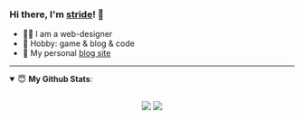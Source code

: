 ### Hi there, I'm [stride](https://blog.stride.fun)! 👋

- 👨‍💻 I am a web-designer
- 🏓 Hobby: game & blog & code
- 👋 My personal [blog site](https://blog.stride.fun)

---

<details open>
 <summary> 😇 <b>My Github Stats</b>: </summary>
<br>
<p align = "center">
  <img src = "https://github-readme-stats.vercel.app/api?username=xuanmaihaier&show_icons=true&theme=calm&line_height=33&hide_border=true&count_private=true%22">
  <img src = "https://github-readme-stats.vercel.app/api/top-langs/?username=xuanmaihaier&theme=calm&hide_border=true">
</p>
</details>
